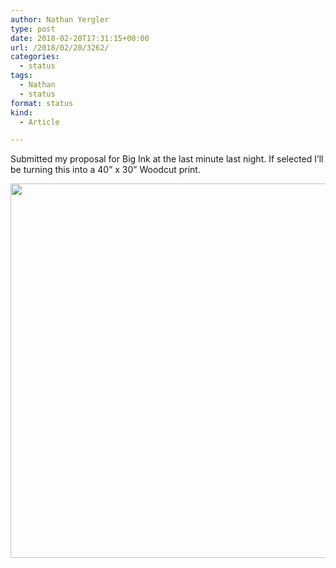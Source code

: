 ```yaml
---
author: Nathan Yergler
type: post
date: 2018-02-20T17:31:15+00:00
url: /2018/02/20/3262/
categories:
  - status
tags:
  - Nathan
  - status
format: status
kind:
  - Article

---
```

Submitted my proposal for Big Ink at the last minute last night. If selected I’ll be turning this into a 40” x 30” Woodcut print.

<img loading="lazy" src="http://status.yergler.net/uploads/2018/0410353e16.jpg" width="600" height="599" />
